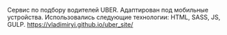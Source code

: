 Сервис по подбору водителей UBER. Адаптирован под мобильные устройства. Использовались следующие технологии: HTML, SASS, JS, GULP.
https://vladimiryi.github.io/uber_site/
